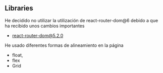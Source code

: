 
## Libraries

He decidido no utilizar la utilización de react-router-dom@6 debido a que ha recibido unos cambios importantes

* react-router-dom@5.2.0

He usado diferentes formas de alineamiento en la página

* float,
* flex
* Grid